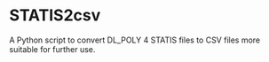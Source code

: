 STATIS2csv
==========

A Python script to convert DL_POLY 4 STATIS files to CSV files more suitable for further use.